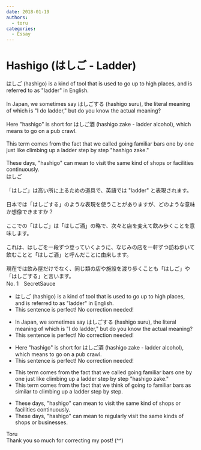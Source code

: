 ```yaml
---
date: 2018-01-19
authors:
  - toru
categories:
  - Essay
---
```


<h1 id="subject_show">Hashigo (はしご - Ladder)</h1>
<div class="date" hidden>Jan 19, 2018 18:24</div>
<div id="post"><div id="body_show_ori">
はしご (hashigo) is a kind of tool that is used to go up to high places, and is referred to as "ladder" in English.<br/><br/>In Japan, we sometimes say はしごする (hashigo suru), the literal meaning of which is "I do ladder," but do you know the actual meaning?<br/><br/>Here "hashigo" is short for はしご酒 (hashigo zake - ladder alcohol), which means to go on a pub crawl.<br/><br/>This term comes from the fact that we called going familiar bars one by one just like climbing up a ladder step by step "hashigo zake."<br/><br/>These days, "hashigo" can mean to visit the same kind of shops or facilities continuously.
</div></div>

<!-- more -->

<div id="post_ja"><div id="body_show_mo">
はしご<br/><br/>「はしご」は高い所に上るための道具で、英語では "ladder" と表現されます。<br/><br/>日本では「はしごする」のような表現を使うことがありますが、どのような意味か想像できますか？<br/><br/>ここでの「はしご」は「はしご酒」の略で、次々と店を変えて飲み歩くことを意味します。<br/><br/>これは、はしごを一段ずつ登っていくように、なじみの店を一軒ずつ訪ね歩いて飲むことと「はしご酒」と呼んだことに由来します。<br/><br/>現在では飲み屋だけでなく、同じ類の店や施設を渡り歩くことも「はしご」や「はしごする」と言います。
</div></div>
<div id="block"><div class="first_name"> No. 1　<span class="just_name">SecretSauce</span></div><div id="block2">
<ul class="correction_field">
<li class="incorrect">はしご (hashigo) is a kind of tool that is used to go up to high places, and is referred to as "ladder" in English.</li>
<li class="corrected perfect">This sentence is perfect! No correction needed!</li>
</ul>
<ul class="correction_field">
<li class="incorrect">In Japan, we sometimes say はしごする (hashigo suru), the literal meaning of which is "I do ladder," but do you know the actual meaning?</li>
<li class="corrected perfect">This sentence is perfect! No correction needed!</li>
</ul>
<ul class="correction_field">
<li class="incorrect">Here "hashigo" is short for はしご酒 (hashigo zake - ladder alcohol), which means to go on a pub crawl.</li>
<li class="corrected perfect">This sentence is perfect! No correction needed!</li>
</ul>
<ul class="correction_field">
<li class="incorrect">This term comes from the fact that we called going familiar bars one by one just like climbing up a ladder step by step "hashigo zake."</li>
<li class="corrected correct">
This term comes from the fact that we think of going to familiar bars as similar to climbing up a ladder step by step.
</li>
</ul>
<ul class="correction_field">
<li class="incorrect">These days, "hashigo" can mean to visit the same kind of shops or facilities continuously.</li>
<li class="corrected correct">
These days, "hashigo" can mean to regularly visit the same kinds of shops or businesses.
</li>
</ul>
</div><div class="name"><span class="just_name">Toru</span><br>
Thank you so much for correcting my post! (^^)
</div>
</div>

